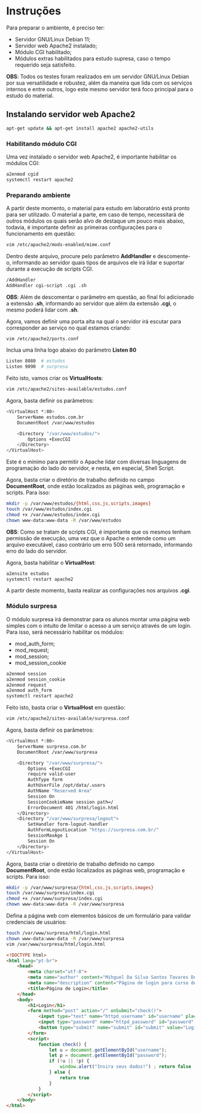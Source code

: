 # Instruções

Para preparar o ambiente, é preciso ter:

* Servidor GNU/Linux Debian 11;
* Servidor web Apache2 instalado;
* Módulo CGI habilitado;
* Módulos extras habilitados para estudo supresa, caso o tempo requerido seja satisfeito.

**OBS**: Todos os testes foram realizados em um servidor GNU/Linux Debian por sua versatilidade e robustez, além da maneira que lida com os serviços internos e entre outros, logo este mesmo servidor terá foco principal para o estudo do material.

## Instalando servidor web Apache2

```bash
apt-get update && apt-get install apache2 apache2-utils
```

### Habilitando módulo CGI

Uma vez instalado o servidor web Apache2, é importante habilitar os módulos CGI:

```bash
a2enmod cgid
systemctl restart apache2 
```
### Preparando ambiente
A partir deste momento, o material para estudo em laboratório está pronto para ser utilizado. O material a parte, em caso de tempo, necessitará de outros módulos os quais serão alvo de destaque um pouco mais abaixo, todavia, é importante definir as primeiras configurações para o funcionamento em questão:
```bash
vim /etc/apache2/mods-enabled/mime.conf
```
Dentro deste arquivo, procure pelo parâmetro **AddHandler** e descomente-o, informando ao servidor quais tipos de arquivos ele irá lidar e suportar durante a execução de scripts CGI.
```bash
/AddHandler
AddHandler cgi-script .cgi .sh
```
**OBS**: Além de descomentar o parâmetro em questão, ao final foi adicionado a extensão **.sh**, informando ao servidor que além da extensão **.cgi**, o mesmo poderá lidar com **.sh**.

Agora, vamos definir uma porta alta na qual o servidor irá escutar para corresponder ao serviço no qual estamos criando:
```bash
vim /etc/apache2/ports.conf
```
Inclua uma linha logo abaixo do parâmetro **Listen 80**
```bash
Listen 8080  # estudos
Listen 9090  # surpresa
```

Feito isto, vamos criar os **VirtualHosts**:
```bash
vim /etc/apache2/sites-available/estudos.conf
```
Agora, basta definir os parâmetros:
```bash
<VirtualHost *:80>
    ServerName estudos.com.br
    DocumentRoot /var/www/estudos

    <Directory "/var/www/estudos/">
        Options +ExecCGI
    </Directory>
</VirtualHost>
```
Este é o mínimo para permitir o Apache lidar com diversas linguagens de programação do lado do servidor, e nesta, em especial, Shell Script.

Agora, basta criar o diretório de trabalho definido no campo **DocumentRoot**, onde estão localizados as páginas web, programação e scripts. Para isso:
```bash
mkdir -p /var/www/estudos/{html,css,js,scripts,images}
touch /var/www/estudos/index.cgi
chmod +x /var/www/estudos/index.cgi
chown www-data:www-data -R /var/www/estudos
```
**OBS**: Como se tratam de scripts CGI, é importante que os mesmos tenham permissão de execução, uma vez que o Apache o entende como um arquivo executável, caso contrário um erro 500 será retornado, informando erro do lado do servidor.

Agora, basta habilitar o **VirtualHost**:
```bash
a2ensite estudos
systemctl restart apache2
```

A partir deste momento, basta realizar as configurações nos arquivos **.cgi**.

### Módulo surpresa
O módulo surpresa irá demonstrar para os alunos montar uma página web simples com o intuito de limitar o acesso a um serviço através de um login. Para isso, será necessário habilitar os módulos:

* mod_auth_form;
* mod_request;
* mod_session;
* mod_session_cookie
```bash
a2enmod session
a2enmod session_cookie
a2enmod request
a2enmod auth_form
systemctl restart apache2
```
Feito isto, basta criar o **VirtualHost** em questão:
```bash
vim /etc/apache2/sites-available/surpresa.conf
```
Agora, basta definir os parâmetros:
```bash
<VirtualHost *:80>
    ServerName surpresa.com.br
    DocumentRoot /var/www/surpresa

    <Directory "/var/www/surpresa/">
        Options +ExecCGI
        require valid-user
        AuthType form
        AuthUserFile /opt/data/.users
        AuthName "Reserved Area"
        Session On
        SessionCookieName session path=/
        ErrorDocument 401 /html/login.html
    </Directory>
    <Directory "/var/www/surpresa/logout">
        SetHandler form-logout-handler
        AuthFormLogoutLocation "https://surpresa.com.br/"
        SessionMaxAge 1
        Session On
    </Directory>
</VirtualHost>
```
Agora, basta criar o diretório de trabalho definido no campo **DocumentRoot**, onde estão localizados as páginas web, programação e scripts. Para isso:
```bash
mkdir -p /var/www/surpresa/{html,css,js,scripts,images}
touch /var/www/surpresa/index.cgi
chmod +x /var/www/surpresa/index.cgi
chown www-data:www-data -R /var/www/surpresa
```
Defina a página web com elementos básicos de um formulário para validar credenciais de usuários:
```bash
touch /var/www/surpresa/html/login.html
chown www-data:www-data -R /var/www/surpresa
vim /var/www/surpresa/html/login.html
```
```html
<!DOCTYPE html>
<html lang="pt-br">
    <head>
        <meta charset="utf-8">
        <meta name="author" content="Mihguel Da Silva Santos Tavares De Araujo">
        <meta name="description" content="Página de login para curso de shell script com cgi em apache">
        <title>Página de Login</title>
    </head>
    <body>
        <h1>Login</h1>
        <form method="post" action="/" onSubmit="check()">
            <input type="text" name="httpd_username" id="username" placeholder="Insira o seu usuário"> <br>
            <input type="password" name="httpd_password" id="password" placeholder="Insira sua senha"><hr>
            <button type="submit" name="submit" id="submit" value="Login">Login</button>
        </form>
        <script>
            function check() {
                let u = document.getElementById("username");
                let p = document.getElementById("password");
                if (!u || !p) {
                    window.alert("Insira seus dados!") ; return false
                } else {
                    return true
                }
            }
        </script>
    </body>
</html>
```